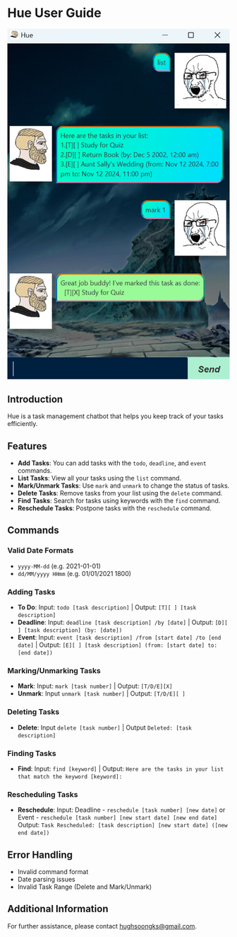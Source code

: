 # Hue User Guide


![UI Screenshot](Ui.png)


## Introduction
Hue is a task management chatbot that helps you keep track of your tasks efficiently.


## Features
- **Add Tasks**: You can add tasks with the `todo`, `deadline`, and `event` commands.
- **List Tasks**: View all your tasks using the `list` command.
- **Mark/Unmark Tasks**: Use `mark` and `unmark` to change the status of tasks.
- **Delete Tasks**: Remove tasks from your list using the `delete` command.
- **Find Tasks**: Search for tasks using keywords with the `find` command.
- **Reschedule Tasks**: Postpone tasks with the `reschedule` command.

## Commands

### Valid Date Formats 
- `yyyy-MM-dd` (e.g. 2021-01-01)
- `dd/MM/yyyy HHmm` (e.g. 01/01/2021 1800)


### Adding Tasks
- **To Do**: Input: `todo [task description]` | Output: `[T][ ] [task description]`
- **Deadline**: Input: `deadline [task description] /by [date]` | Output: `[D][ ] [task description] (by: [date])`
- **Event**: Input: `event [task description] /from [start date] /to [end date]` | Output: `[E][ ] [task description] (from: [start date] to: [end date])`
### Marking/Unmarking Tasks
- **Mark**: Input: `mark [task number]` | Output: `[T/D/E][X]`
- **Unmark**: Input `unmark [task number]` | Output: `[T/D/E][ ]`

### Deleting Tasks
- **Delete**: Input `delete [task number]` | Output `Deleted: [task description]`

### Finding Tasks
- **Find**: Input: `find [keyword]` | Output: `Here are the tasks in your list that match the keyword [keyword]:`

### Rescheduling Tasks
- **Reschedule**: Input: Deadline - `reschedule [task number] [new date]` or Event - `reschedule [task number] [new start date] [new end date]` Output: `Task Rescheduled: [task description] [new start date] ([new end date])`

## Error Handling
- Invalid command format
- Date parsing issues
- Invalid Task Range (Delete and Mark/Unmark)

## Additional Information
For further assistance, please contact hughsoongks@gmail.com.